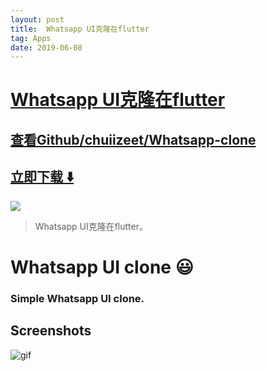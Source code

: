 ```yaml
---
layout: post
title:  Whatsapp UI克隆在flutter
tag: Apps
date: 2019-06-08
---
```


# [Whatsapp UI克隆在flutter ](http://github.com/chuiizeet/Whatsapp-clone) 



## [查看Github/chuiizeet/Whatsapp-clone](http://github.com/chuiizeet/Whatsapp-clone)
## [立即下载 ️⬇️ ](https://codeload.github.com/chuiizeet/Whatsapp-clone/zip/master) 


 
![](https://flutterawesome.com/content/images/2018/11/Whatsapp-UI-clone.jpg)
 
>
> Whatsapp UI克隆在flutter。
>

 
# Whatsapp UI clone :smiley:

### Simple Whatsapp UI clone.
 
## Screenshots
![gif](https://i.imgur.com/KXF7J8Z.gif)
